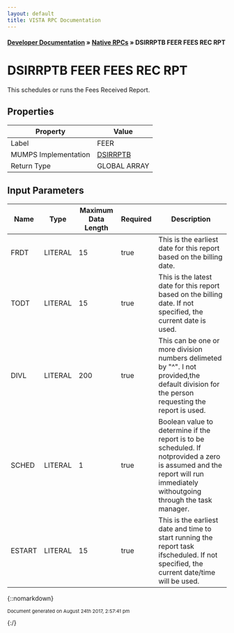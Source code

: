```yaml
---
layout: default
title: VISTA RPC Documentation
---
```


#### [Developer Documentation](../index) &#187; [Native RPCs](TableOfContents) &#187; DSIRRPTB FEER FEES REC RPT<br/>
# DSIRRPTB FEER FEES REC RPT

This schedules or runs the Fees Received Report.

## Properties

Property | Value
--- | ---
Label | FEER
MUMPS Implementation | [DSIRRPTB](http://code.osehra.org/dox/Routine_DSIRRPTB_source.html)
Return Type | GLOBAL ARRAY


## Input Parameters

Name | Type | Maximum Data Length | Required | Description
--- | --- | --- | --- | ---
FRDT | LITERAL | 15 | true | This is the earliest date for this report based on the billing date.
TODT | LITERAL | 15 | true | This is the latest date for this report based on the billing date.  If not specified, the current date is used.
DIVL | LITERAL | 200 | true | This can be one or more division numbers delimeted by &quot;^&quot;. I not provided,the default division for the person requesting the report is used.
SCHED | LITERAL | 1 | true | Boolean value to determine if the report is to be scheduled.  If notprovided a zero is assumed and the report will run immediately withoutgoing through the task manager.
ESTART | LITERAL | 15 | true | This is the earliest date and time to start running the report task ifscheduled.  If not specified, the current date/time will be used.



{::nomarkdown} <br/><p style="font-size: 11px">Document generated on August 24th 2017, 2:57:41 pm</p>{:/}
